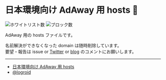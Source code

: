 # 日本環境向け AdAway 用 hosts :no_entry_sign:

![ホワイトリスト数](https://img.shields.io/badge/white-37-brightgreen)
![ブロック数](https://img.shields.io/badge/block-31864-red)

AdAway 用の hosts ファイルです。

名前解決ができなくなった domain は随時削除しています。  
要望・報告は issue or [Twitter](https://twitter.com/logroid) or [blog](http://logroid.blogspot.com/2012/06/adaway-hosts-for-japan.html) のコメントにお願いします。

---
* [日本環境向け AdAway 用 hosts](http://logroid.blogspot.com/2012/06/adaway-hosts-for-japan.html)
* [@logroid](https://twitter.com/logroid)
